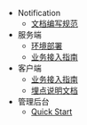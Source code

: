 - Notification
  - [文档编写规范](./workflow.md)
- 服务端
  - [环境部署](./server/deploy.md)
  - [业务接入指南](./server/biz-intergration.md)
- 客户端
  - [业务接入指南](./client/client.md)
  - [埋点说明文档](./client/tracker.md)
- 管理后台
  - [Quick Start](./management/quick-start.md)